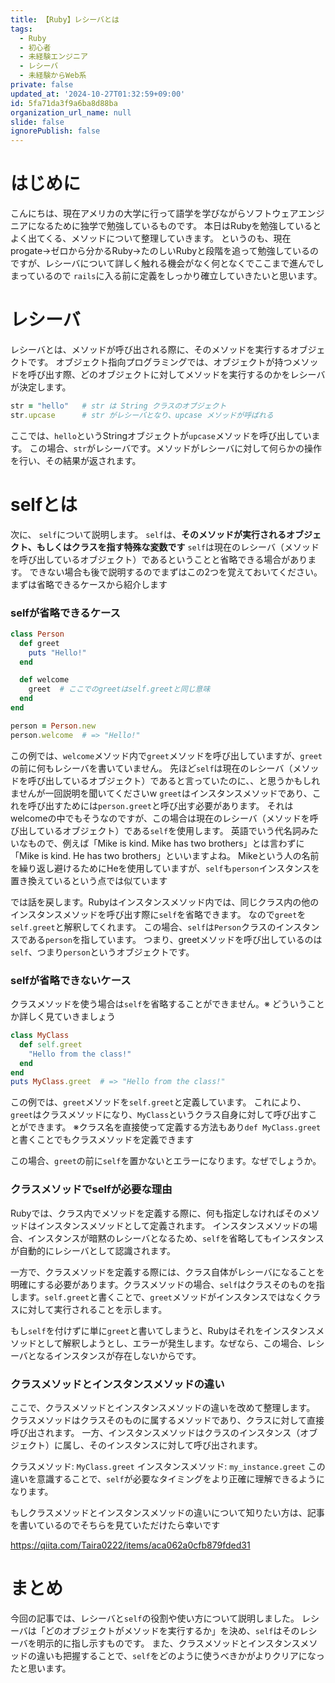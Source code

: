 ```yaml
---
title: 【Ruby】レシーバとは
tags:
  - Ruby
  - 初心者
  - 未経験エンジニア
  - レシーバ
  - 未経験からWeb系
private: false
updated_at: '2024-10-27T01:32:59+09:00'
id: 5fa71da3f9a6ba8d88ba
organization_url_name: null
slide: false
ignorePublish: false
---
```

# はじめに
こんにちは、現在アメリカの大学に行って語学を学びながらソフトウェアエンジニアになるために独学で勉強しているものです。
本日はRubyを勉強しているとよく出てくる、メソッドについて整理していきます。
というのも、現在progate→ゼロから分かるRuby→たのしいRubyと段階を追って勉強しているのですが、レシーバについて詳しく触れる機会がなく何となくでここまで進んでしまっているので
`rails`に入る前に定義をしっかり確立していきたいと思います。

# レシーバ
レシーバとは、メソッドが呼び出される際に、そのメソッドを実行するオブジェクトです。
オブジェクト指向プログラミングでは、オブジェクトが持つメソッドを呼び出す際、どのオブジェクトに対してメソッドを実行するのかをレシーバが決定します。

```ruby:receiver1.rb
str = "hello"   # str は String クラスのオブジェクト
str.upcase      # str がレシーバとなり、upcase メソッドが呼ばれる
```
ここでは、`hello`というStringオブジェクトが`upcase`メソッドを呼び出しています。
この場合、`str`がレシーバです。メソッドがレシーバに対して何らかの操作を行い、その結果が返されます。

# selfとは
次に、 `self`について説明します。
`self`は、<strong>そのメソッドが実行されるオブジェクト、もしくはクラスを指す特殊な変数です</strong>
`self`は現在のレシーバ（メソッドを呼び出しているオブジェクト）であるということと省略できる場合があります。
できない場合も後で説明するのでまずはこの2つを覚えておいてください。
まずは省略できるケースから紹介します

### selfが省略できるケース
```ruby:self1.rb
class Person
  def greet
    puts "Hello!"
  end

  def welcome
    greet  # ここでのgreetはself.greetと同じ意味
  end
end

person = Person.new
person.welcome  # => "Hello!"
```
この例では、`welcome`メソッド内で`greet`メソッドを呼び出していますが、`greet`の前に何もレシーバを書いていません。
先ほど`self`は現在のレシーバ（メソッドを呼び出しているオブジェクト）であると言っていたのに、、と思うかもしれませんが一回説明を聞いてくださいw
`greet`はインスタンスメソッドであり、これを呼び出すためには`person.greet`と呼び出す必要があります。
それはwelcomeの中でもそうなのですが、この場合は現在のレシーバ（メソッドを呼び出しているオブジェクト）である`self`を使用します。
英語でいう代名詞みたいなもので、例えば「Mike is kind. Mike has two brothers」とは言わずに「Mike is kind. He has two brothers」といいますよね。
Mikeという人の名前を繰り返し避けるためにHeを使用していますが、`self`も`person`インスタンスを置き換えているという点では似ています

では話を戻します。Rubyはインスタンスメソッド内では、同じクラス内の他のインスタンスメソッドを呼び出す際に`self`を省略できます。
なので`greet`を`self.greet`と解釈してくれます。
この場合、`self`は`Person`クラスのインスタンスである`person`を指しています。
つまり、greetメソッドを呼び出しているのは`self`、つまり`person`というオブジェクトです。

### selfが省略できないケース
クラスメソッドを使う場合は`self`を省略することができません。※
どういうことか詳しく見ていきましょう
```ruby:self2.rb
class MyClass
  def self.greet
    "Hello from the class!"
  end
end
puts MyClass.greet  # => "Hello from the class!"
```

この例では、`greet`メソッドを`self.greet`と定義しています。
これにより、`greet`はクラスメソッドになり、`MyClass`というクラス自身に対して呼び出すことができます。
※クラス名を直接使って定義する方法もあり`def MyClass.greet`と書くことでもクラスメソッドを定義できます

この場合、`greet`の前に`self`を置かないとエラーになります。なぜでしょうか。

### クラスメソッドでselfが必要な理由
Rubyでは、クラス内でメソッドを定義する際に、何も指定しなければそのメソッドはインスタンスメソッドとして定義されます。
インスタンスメソッドの場合、インスタンスが暗黙のレシーバとなるため、`self`を省略してもインスタンスが自動的にレシーバとして認識されます。

一方で、クラスメソッドを定義する際には、クラス自体がレシーバになることを明確にする必要があります。クラスメソッドの場合、`self`はクラスそのものを指します。`self.greet`と書くことで、`greet`メソッドがインスタンスではなくクラスに対して実行されることを示します。

もし`self`を付けずに単に`greet`と書いてしまうと、Rubyはそれをインスタンスメソッドとして解釈しようとし、エラーが発生します。なぜなら、この場合、レシーバとなるインスタンスが存在しないからです。

### クラスメソッドとインスタンスメソッドの違い
ここで、クラスメソッドとインスタンスメソッドの違いを改めて整理します。
クラスメソッドはクラスそのものに属するメソッドであり、クラスに対して直接呼び出されます。
一方、インスタンスメソッドはクラスのインスタンス（オブジェクト）に属し、そのインスタンスに対して呼び出されます。

クラスメソッド: `MyClass.greet`
インスタンスメソッド: `my_instance.greet`
この違いを意識することで、`self`が必要なタイミングをより正確に理解できるようになります。

もしクラスメソッドとインスタンスメソッドの違いについて知りたい方は、記事を書いているのでそちらを見ていただけたら幸いです

https://qiita.com/Taira0222/items/aca062a0cfb879fded31

# まとめ
今回の記事では、レシーバと`self`の役割や使い方について説明しました。
レシーバは「どのオブジェクトがメソッドを実行するか」を決め、`self`はそのレシーバを明示的に指し示すものです。
また、クラスメソッドとインスタンスメソッドの違いも把握することで、`self`をどのように使うべきかがよりクリアになったと思います。
